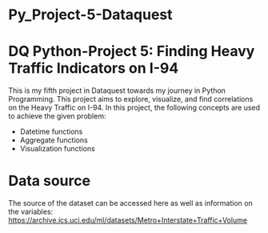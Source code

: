 # Py_Project-5-Dataquest


# DQ Python-Project 5: Finding Heavy Traffic Indicators on I-94
This is my fifth project in Dataquest towards my journey in Python Programming. This project aims to explore, visualize, and find correlations on the Heavy Traffic on I-94. In this project, the following concepts are used to achieve the given problem:
- Datetime functions
- Aggregate functions
- Visualization functions

# Data source

The source of the dataset can be accessed here as well as information on the variables: https://archive.ics.uci.edu/ml/datasets/Metro+Interstate+Traffic+Volume
